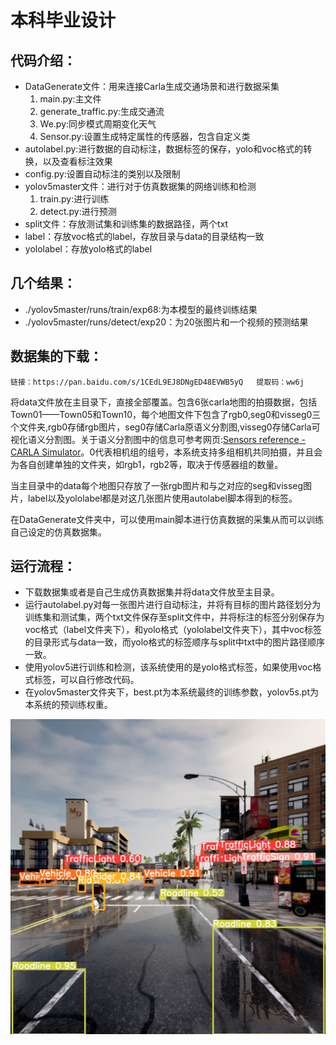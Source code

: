# 本科毕业设计

## 代码介绍：

- DataGenerate文件：用来连接Carla生成交通场景和进行数据采集
  1. main.py:主文件
  2. generate_traffic.py:生成交通流
  3. We.py:同步模式周期变化天气
  4. Sensor.py:设置生成特定属性的传感器，包含自定义类
- autolabel.py:进行数据的自动标注，数据标签的保存，yolo和voc格式的转换，以及查看标注效果
- config.py:设置自动标注的类别以及限制
- yolov5master文件：进行对于仿真数据集的网络训练和检测
  1. train.py:进行训练
  2. detect.py:进行预测
- split文件：存放测试集和训练集的数据路径，两个txt
- label：存放voc格式的label，存放目录与data的目录结构一致
- yololabel：存放yolo格式的label

## 几个结果：

- ./yolov5master/runs/train/exp68:为本模型的最终训练结果
- ./yolov5master/runs/detect/exp20：为20张图片和一个视频的预测结果

## 数据集的下载：

	链接：https://pan.baidu.com/s/1CEdL9EJ8DNgED48EVWB5yQ   提取码：ww6j
​	将data文件放在主目录下，直接全部覆盖。包含6张carla地图的拍摄数据，包括Town01——Town05和Town10，每个地图文件下包含了rgb0,seg0和visseg0三个文件夹,rgb0存储rgb图片，seg0存储Carla原语义分割图,visseg0存储Carla可视化语义分割图。关于语义分割图中的信息可参考网页:[Sensors reference - CARLA Simulator](https://carla.readthedocs.io/en/latest/ref_sensors/#semantic-segmentation-camera)。0代表相机组的组号，本系统支持多组相机共同拍摄，并且会为各自创建单独的文件夹，如rgb1，rgb2等，取决于传感器组的数量。

​	当主目录中的data每个地图只存放了一张rgb图片和与之对应的seg和visseg图片，label以及yololabel都是对这几张图片使用autolabel脚本得到的标签。

​	在DataGenerate文件夹中，可以使用main脚本进行仿真数据的采集从而可以训练自己设定的仿真数据集。



## 运行流程：

- 下载数据集或者是自己生成仿真数据集并将data文件放至主目录。
- 运行autolabel.py对每一张图片进行自动标注，并将有目标的图片路径划分为训练集和测试集，两个txt文件保存至split文件中，并将标注的标签分别保存为voc格式（label文件夹下），和yolo格式（yololabel文件夹下），其中voc标签的目录形式与data一致，而yolo格式的标签顺序与split中txt中的图片路径顺序一致。
- 使用yolov5进行训练和检测，该系统使用的是yolo格式标签，如果使用voc格式标签，可以自行修改代码。
- 在yolov5master文件夹下，best.pt为本系统最终的训练参数，yolov5s.pt为本系统的预训练权重。

![842](./842.jpg)
